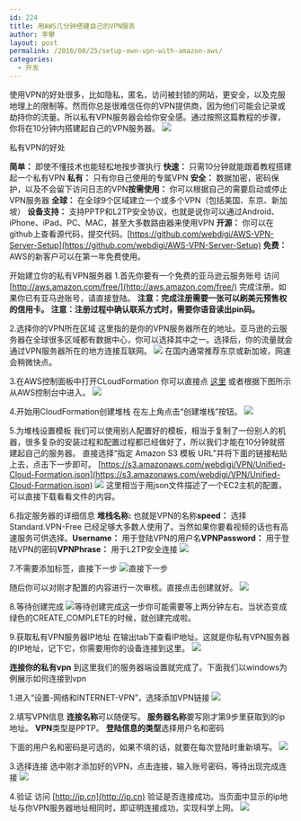 ```yaml
---
id: 224
title: 用AWS几分钟搭建自己的VPN服务
author: 李攀
layout: post
permalink: /2016/08/25/setup-own-vpn-with-amazon-aws/
categories:
  - 开发
---
```


使用VPN的好处很多，比如隐私，匿名，访问被封锁的网站，更安全，以及克服地理上的限制等。然而你总是很难信任你的VPN提供商，因为他们可能会记录或劫持你的流量。所以私有VPN服务器会给你安全感。通过按照这篇教程的步骤，你将在10分钟内搭建起自己的VPN服务器。
![](https://dijmdq8b0p1jt.cloudfront.net/blog/wp-content/uploads/2015/03/AWS-VPN-Webdigi.png)

私有VPN的好处

**简单：** 即使不懂技术也能轻松地按步骤执行
**快速：** 只需10分钟就能跟着教程搭建起一个私有VPN
**私有：** 只有你自己使用的专属VPN
**安全：** 数据加密，密码保护，以及不会留下访问日志的VPN**按需使用：** 你可以根据自己的需要启动或停止VPN服务器
**全球：** 在全球9个区域建立一个或多个VPN（包括美国、东京、新加坡）
**设备支持：** 支持PPTP和L2TP安全协议，也就是说你可以通过Android、iPhone、iPad、PC、MAC，甚至大多数路由器来使用VPN
**开源：** 你可以在github上查看源代码，提交代码。[https://github.com/webdigi/AWS-VPN-Server-Setup](https://github.com/webdigi/AWS-VPN-Server-Setup)
**免费：** AWS的新客户可以在第一年免费使用。

开始建立你的私有VPN服务器
1.首先你要有一个免费的亚马逊云服务账号
访问 [http://aws.amazon.com/free/](http://aws.amazon.com/free/) 完成注册。如果你已有亚马逊账号，请直接登陆。
**注意：完成注册需要一张可以刷美元预售权的信用卡。**
**注意：注册过程中确认联系方式时，需要你语音读出pin码。**

2.选择你的VPN所在区域
这里指的是你的VPN服务器所在的地址。亚马逊的云服务器在全球很多区域都有数据中心，你可以选择其中之一。选择后，你的流量就会通过VPN服务器所在的地方连接互联网。
![](http://blog-10057309.cos.myqcloud.com/region.png)
在国内通常推荐东京或新加坡，网速会稍微快点。

3.在AWS控制面板中打开CLoudFormation
你可以直接点 [这里](https://console.aws.amazon.com/cloudformation/home?region=ap-northeast-1) 或者根据下图所示从AWS控制台中进入。
![](http://blog-10057309.cos.myqcloud.com/0002.png)

4.开始用CloudFormation创建堆栈
在左上角点击“创建堆栈”按钮。
![](http://blog-10057309.cos.myqcloud.com/0003.png)

5.为堆栈设置模板
我们可以使用别人配置好的模板，相当于复制了一份别人的机器，很多复杂的安装过程和配置过程都已经做好了，所以我们才能在10分钟就搭建起自己的服务器。
直接选择“指定 Amazon S3 模板 URL”并将下面的链接粘贴上去，点击下一步即可。
[https://s3.amazonaws.com/webdigi/VPN/Unified-Cloud-Formation.json](https://s3.amazonaws.com/webdigi/VPN/Unified-Cloud-Formation.json)
![](http://blog-10057309.cos.myqcloud.com/0004.png)
这里相当于用json文件描述了一个EC2主机的配置，可以直接下载看看文件的内容。

6.指定服务器的详细信息
**堆栈名称:** 也就是VPN的名称**speed：** 选择Standard.VPN-Free
已经足够大多数人使用了。当然如果你要看视频的话也有高速服务可供选择。**Username：** 用于登陆VPN的用户名**VPNPassword：** 用于登陆VPN的密码**VPNPhrase：** 用于L2TP安全连接
![](http://blog-10057309.cos.myqcloud.com/0005.png)

7.不需要添加标签，直接下一步
![](http://blog-10057309.cos.myqcloud.com/0006.png)直接下一步

随后你可以对刚才配置的内容进行一次审核。直接点击创建就好。
![](http://blog-10057309.cos.myqcloud.com/0007.png)

8.等待创建完成
![](http://blog-10057309.cos.myqcloud.com/0009.png)等待创建完成这一步你可能需要等上两分钟左右。当状态变成绿色的CREATE_COMPLETE的时候，就创建完成啦。

9.获取私有VPN服务器IP地址
在输出tab下查看IP地址。这就是你私有VPN服务器的IP地址，记下它，你需要用你的设备连接到这里。
![](http://blog-10057309.cos.myqcloud.com/0010.png)

**连接你的私有vpn**
到这里我们的服务器端设置就完成了。下面我们以windows为例展示如何连接到vpn

1.进入“设置-网络和INTERNET-VPN”，选择添加VPN链接
![](http://blog-10057309.cos.myqcloud.com/0011.png)

2.填写VPN信息
**连接名称**可以随便写。
**服务器名称**要写刚才第9步里获取到的ip地址。
**VPN**类型是PPTP。
**登陆信息的类型**选择用户名和密码

下面的用户名和密码是可选的，如果不填的话，就要在每次登陆时重新填写。
![](http://blog-10057309.cos.myqcloud.com/0012.png)

3.选择连接
选中刚才添加好的VPN，点击连接，输入账号密码，等待出现完成连接
![](http://blog-10057309.cos.myqcloud.com/0013.png)

4.验证
访问 [http://ip.cn](http://ip.cn) 验证是否连接成功。当页面中显示的ip地址与你VPN服务器地址相同时，即证明连接成功，实现科学上网。
![](http://blog-10057309.cos.myqcloud.com/0014.png)
